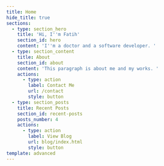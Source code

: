 ```yaml
---
title: Home
hide_title: true
sections:
  - type: section_hero
    title: 'Hi, I''m Fatih'
    section_id: hero
    content: 'I''m a doctor and a software developer. '
  - type: section_content
    title: About
    section_id: about
    content: 'This paragraph is about me and my works. '
    actions:
      - type: action
        label: Contact Me
        url: /contact
        style: button
  - type: section_posts
    title: Recent Posts
    section_id: recent-posts
    posts_number: 4
    actions:
      - type: action
        label: View Blog
        url: blog/index.html
        style: button
template: advanced
---
```

